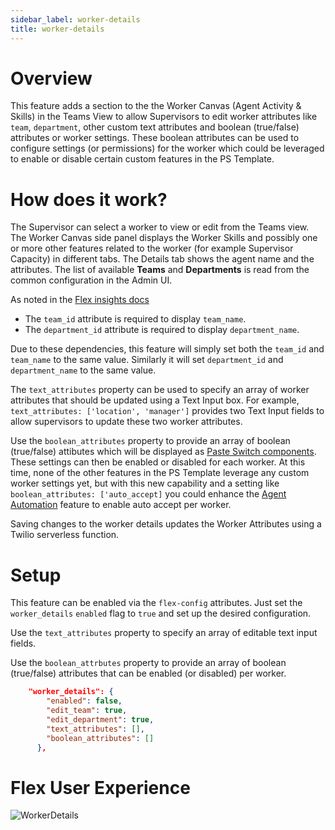 ```yaml
---
sidebar_label: worker-details
title: worker-details
---
```


# Overview
This feature adds a section to the the Worker Canvas (Agent Activity & Skills) in the Teams View to allow Supervisors to edit worker attributes like `team`, `department`, other custom text attributes and boolean (true/false) attributes or worker settings. These boolean attributes can be used to configure settings (or permissions) for the worker which could be leveraged to enable or disable certain custom features in the PS Template.

# How does it work?

The Supervisor can select a worker to view or edit from the Teams view. The Worker Canvas side panel displays the Worker Skills and possibly one or more other features related to the worker (for example Supervisor Capacity) in different tabs.  The Details tab shows the agent name and the attributes.  The list of available **Teams** and **Departments** is read from the common configuration in the Admin UI.

As noted in the [Flex insights docs](https://www.twilio.com/docs/flex/developer/insights/enhance-integration#enhance-agent-data)
  
- The `team_id` attribute is required to display `team_name`.
- The `department_id` attribute is required to display `department_name`.
  
Due to these dependencies, this feature will simply set both the `team_id` and `team_name` to the same value.
Similarly it will set `department_id` and `department_name` to the same value.

The `text_attributes` property can be used to specify an array of worker attributes that should be updated using a Text Input box.  For example, `text_attributes: ['location', 'manager']` provides two Text Input fields to allow supervisors to update these two worker attributes.

Use the `boolean_attributes` property to provide an array of boolean (true/false) attibutes which will be displayed as [Paste Switch components](https://paste.twilio.design/components/switch).  These settings can then be enabled or disabled for each worker. At this time, none of the other features in the PS Template leverage any custom worker settings yet, but with this new capability and a setting like `boolean_attributes: ['auto_accept]` you could enhance the [Agent Automation](agent-automation.md) feature to enable auto accept per worker. 

Saving changes to the worker details updates the Worker Attributes using a Twilio serverless function.

# Setup

This feature can be enabled via the `flex-config` attributes. Just set the `worker_details` `enabled` flag to `true` and set up the desired configuration. 

Use the `text_attributes` property to specify an array of editable text input fields.  

Use the `boolean_attrbutes` property to provide an array of boolean (true/false) attributes that can be enabled (or disabled) per worker.

```json
    "worker_details": {
        "enabled": false,
        "edit_team": true,
        "edit_department": true,
        "text_attributes": [],
        "boolean_attributes": []
      },
```

# Flex User Experience

![WorkerDetails](/img/features/worker-details/WorkerDetails.png)

